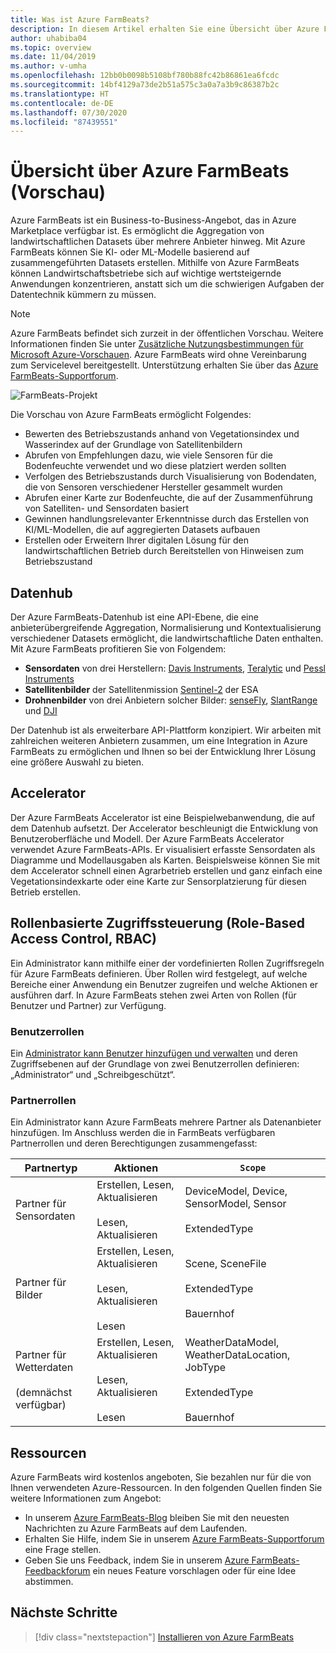 ```yaml
---
title: Was ist Azure FarmBeats?
description: In diesem Artikel erhalten Sie eine Übersicht über Azure FarmBeats.
author: uhabiba04
ms.topic: overview
ms.date: 11/04/2019
ms.author: v-umha
ms.openlocfilehash: 12bb0b0098b5108bf780b88fc42b86861ea6fcdc
ms.sourcegitcommit: 14bf4129a73de2b51a575c3a0a7a3b9c86387b2c
ms.translationtype: HT
ms.contentlocale: de-DE
ms.lasthandoff: 07/30/2020
ms.locfileid: "87439551"
---
```

# <a name="overview-of-azure-farmbeats-preview"></a>Übersicht über Azure FarmBeats (Vorschau)

Azure FarmBeats ist ein Business-to-Business-Angebot, das in Azure Marketplace verfügbar ist. Es ermöglicht die Aggregation von landwirtschaftlichen Datasets über mehrere Anbieter hinweg. Mit Azure FarmBeats können Sie KI- oder ML-Modelle basierend auf zusammengeführten Datasets erstellen. Mithilfe von Azure FarmBeats können Landwirtschaftsbetriebe sich auf wichtige wertsteigernde Anwendungen konzentrieren, anstatt sich um die schwierigen Aufgaben der Datentechnik kümmern zu müssen.

> [!NOTE]
> Azure FarmBeats befindet sich zurzeit in der öffentlichen Vorschau. Weitere Informationen finden Sie unter [Zusätzliche Nutzungsbestimmungen für Microsoft Azure-Vorschauen](https://azure.microsoft.com/support/legal/preview-supplemental-terms/). Azure FarmBeats wird ohne Vereinbarung zum Servicelevel bereitgestellt. Unterstützung erhalten Sie über das [Azure FarmBeats-Supportforum](https://aka.ms/farmbeatssupport).

![FarmBeats-Projekt](./media/architecture-for-farmbeats/farmbeats-architecture-1.png)

Die Vorschau von Azure FarmBeats ermöglicht Folgendes:

- Bewerten des Betriebszustands anhand von Vegetationsindex und Wasserindex auf der Grundlage von Satellitenbildern
- Abrufen von Empfehlungen dazu, wie viele Sensoren für die Bodenfeuchte verwendet und wo diese platziert werden sollten
- Verfolgen des Betriebszustands durch Visualisierung von Bodendaten, die von Sensoren verschiedener Hersteller gesammelt wurden
- Abrufen einer Karte zur Bodenfeuchte, die auf der Zusammenführung von Satelliten- und Sensordaten basiert
- Gewinnen handlungsrelevanter Erkenntnisse durch das Erstellen von KI/ML-Modellen, die auf aggregierten Datasets aufbauen
- Erstellen oder Erweitern Ihrer digitalen Lösung für den landwirtschaftlichen Betrieb durch Bereitstellen von Hinweisen zum Betriebszustand

## <a name="datahub"></a>Datenhub

Der Azure FarmBeats-Datenhub ist eine API-Ebene, die eine anbieterübergreifende Aggregation, Normalisierung und Kontextualisierung verschiedener Datasets ermöglicht, die landwirtschaftliche Daten enthalten. Mit Azure FarmBeats profitieren Sie von Folgendem:
- **Sensordaten** von drei Herstellern: [Davis Instruments](https://www.davisinstruments.com/product/enviromonitor-gateway/), [Teralytic](https://teralytic.com/) und [Pessl Instruments](https://metos.at/)
- **Satellitenbilder** der Satellitenmission [Sentinel-2](https://sentinel.esa.int/web/sentinel/home) der ESA
- **Drohnenbilder** von drei Anbietern solcher Bilder: [senseFly](https://www.sensefly.com/), [SlantRange](https://slantrange.com/) und [DJI](https://dji.com/)

Der Datenhub ist als erweiterbare API-Plattform konzipiert. Wir arbeiten mit zahlreichen weiteren Anbietern zusammen, um eine Integration in Azure FarmBeats zu ermöglichen und Ihnen so bei der Entwicklung Ihrer Lösung eine größere Auswahl zu bieten.

## <a name="accelerator"></a>Accelerator

Der Azure FarmBeats Accelerator ist eine Beispielwebanwendung, die auf dem Datenhub aufsetzt. Der Accelerator beschleunigt die Entwicklung von Benutzeroberfläche und Modell. Der Azure FarmBeats Accelerator verwendet Azure FarmBeats-APIs. Er visualisiert erfasste Sensordaten als Diagramme und Modellausgaben als Karten. Beispielsweise können Sie mit dem Accelerator schnell einen Agrarbetrieb erstellen und ganz einfach eine Vegetationsindexkarte oder eine Karte zur Sensorplatzierung für diesen Betrieb erstellen.

## <a name="role-based-access-control-rbac"></a>Rollenbasierte Zugriffssteuerung (Role-Based Access Control, RBAC)

Ein Administrator kann mithilfe einer der vordefinierten Rollen Zugriffsregeln für Azure FarmBeats definieren. Über Rollen wird festgelegt, auf welche Bereiche einer Anwendung ein Benutzer zugreifen und welche Aktionen er ausführen darf. In Azure FarmBeats stehen zwei Arten von Rollen (für Benutzer und Partner) zur Verfügung.

### <a name="user-roles"></a>Benutzerrollen

Ein [Administrator kann Benutzer hinzufügen und verwalten](manage-users-in-azure-farmbeats.md) und deren Zugriffsebenen auf der Grundlage von zwei Benutzerrollen definieren: „Administrator“ und „Schreibgeschützt“.

### <a name="partner-roles"></a>Partnerrollen

Ein Administrator kann Azure FarmBeats mehrere Partner als Datenanbieter hinzufügen. Im Anschluss werden die in FarmBeats verfügbaren Partnerrollen und deren Berechtigungen zusammengefasst:

| Partnertyp    |   Aktionen  | `Scope` |
| ---- | -------- | -------- |
| Partner für Sensordaten  |   Erstellen, Lesen, Aktualisieren <br/> <br/> Lesen, Aktualisieren | DeviceModel, Device, SensorModel, Sensor <br/> <br/> ExtendedType |
| Partner für Bilder  |   Erstellen, Lesen, Aktualisieren <br/> <br/> Lesen, Aktualisieren <br/> <br/> Lesen | Scene, SceneFile <br/> <br/> ExtendedType <br/> <br/> Bauernhof |
| Partner für Wetterdaten <br/> <br/>  (demnächst verfügbar) |   Erstellen, Lesen, Aktualisieren <br/> <br/> Lesen, Aktualisieren <br/> <br/> Lesen | WeatherDataModel, WeatherDataLocation, JobType <br/> <br/> ExtendedType <br/> <br/> Bauernhof |

## <a name="resources"></a>Ressourcen

Azure FarmBeats wird kostenlos angeboten, Sie bezahlen nur für die von Ihnen verwendeten Azure-Ressourcen. In den folgenden Quellen finden Sie weitere Informationen zum Angebot:

- In unserem [Azure FarmBeats-Blog](https://aka.ms/farmbeatsblog) bleiben Sie mit den neuesten Nachrichten zu Azure FarmBeats auf dem Laufenden.
- Erhalten Sie Hilfe, indem Sie in unserem [Azure FarmBeats-Supportforum](https://aka.ms/farmbeatssupport) eine Frage stellen.
- Geben Sie uns Feedback, indem Sie in unserem [Azure FarmBeats-Feedbackforum](https://aka.ms/farmbeatsfeedback) ein neues Feature vorschlagen oder für eine Idee abstimmen.

## <a name="next-steps"></a>Nächste Schritte

> [!div class="nextstepaction"]
> [Installieren von Azure FarmBeats](install-azure-farmbeats.md)
